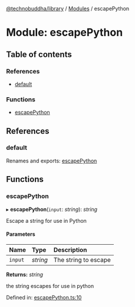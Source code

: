 [@technobuddha/library](../..) / [Modules](../Modules.md) / escapePython

# Module: escapePython

## Table of contents

### References

- [default](escapepython.md#default)

### Functions

- [escapePython](escapepython.md#escapepython)

## References

### default

Renames and exports: [escapePython](escapepython.md#escapepython)

## Functions

### escapePython

▸ **escapePython**(`input`: *string*): *string*

Escape a string for use in Python

#### Parameters

| Name | Type | Description |
| :------ | :------ | :------ |
| `input` | *string* | The string to escape |

**Returns:** *string*

the string escapes for use in python

Defined in: [escapePython.ts:10](../../src/escapePython.ts#L10)
